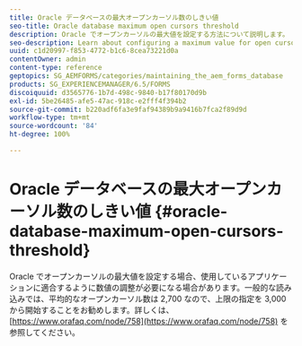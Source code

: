 ```yaml
---
title: Oracle データベースの最大オープンカーソル数のしきい値
seo-title: Oracle database maximum open cursors threshold
description: Oracle でオープンカーソルの最大値を設定する方法について説明します。
seo-description: Learn about configuring a maximum value for open cursors in Oracle.
uuid: c1d20997-f853-4772-b1c6-8cea73221d0a
contentOwner: admin
content-type: reference
geptopics: SG_AEMFORMS/categories/maintaining_the_aem_forms_database
products: SG_EXPERIENCEMANAGER/6.5/FORMS
discoiquuid: d3565776-1b7d-498c-9840-b17f80170d9b
exl-id: 5be26485-afe5-47ac-918c-e2fff4f394b2
source-git-commit: b220adf6fa3e9faf94389b9a9416b7fca2f89d9d
workflow-type: tm+mt
source-wordcount: '84'
ht-degree: 100%

---
```


# Oracle データベースの最大オープンカーソル数のしきい値 {#oracle-database-maximum-open-cursors-threshold}

Oracle でオープンカーソルの最大値を設定する場合、使用しているアプリケーションに適合するように数値の調整が必要になる場合があります。一般的な読み込みでは、平均的なオープンカーソル数は 2,700 なので、上限の指定を 3,000 から開始することをお勧めします。詳しくは、[https://www.orafaq.com/node/758](https://www.orafaq.com/node/758) を参照してください。
